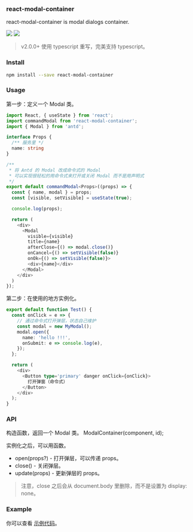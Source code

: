 
### react-modal-container
react-modal-container is modal dialogs container.

<a href="https://www.npmjs.com/package/react-modal-container"><img src="https://img.shields.io/npm/v/react-modal-container.svg?style=flat-square"></a>
<a href="https://www.npmjs.com/package/react-modal-container"><img src="https://img.shields.io/npm/dm/react-modal-container.svg?style=flat-square"></a>

> v2.0.0+ 使用 typescript 重写，完美支持 typescript。

### Install

```bash
npm install --save react-modal-container
```

### Usage

第一步：定义一个 Modal 类。

```ts
import React, { useState } from 'react';
import commandModal from 'react-modal-container';
import { Modal } from 'antd';

interface Props {
  /** 服务里 */
  name: string
}

/**
 * 将 Antd 的 Modal 改成命令式的 Modal
 * 可以实现很轻松的用命令式来打开或关闭 Modal 而不是用声明式
 */
export default commandModal<Props>((props) => {
  const { name, modal } = props;
  const [visible, setVisible] = useState(true);

  console.log(props);

  return (
    <div>
      <Modal
        visible={visible}
        title={name}
        afterClose={() => modal.close()}
        onCancel={() => setVisible(false)}
        onOk={() => setVisible(false)}>
        <div>{name}</div>
      </Modal>
    </div>
  )
});
```

第二步：在使用的地方实例化。


```ts
export default function Test() {
  const onClick = e => {
    // 通过命令式打开弹层，状态自己维护
    const modal = new MyModal();
    modal.open({
      name: 'hello !!!',
      onSubmit: e => console.log(e),
    });
  };

  return (
    <div>
      <Button type='primary' danger onClick={onClick}>
        打开弹窗（命令式）
      </Button>
    </div>
  );
}
```

### API

构造函数，返回一个 Modal 类。
ModalContainer(component, id);

实例化之后，可以用函数。
- open(props?) - 打开弹层，可以传递 props。
- close() - 关闭弹层。
- update(props) - 更新弹层的 props。

> 注意，close 之后会从 document.body 里删除，而不是设置为 display: none。

### Example
你可以查看 [示例代码](./example)。
